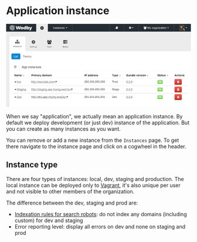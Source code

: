 # Application instance

![](_images/instances.png)

When we say "application", we actually mean an application instance. By default we deploy development (or just dev) instance of the application. But you can create as many instances as you want.

You can remove or add a new instance from the `Instances` page. To get there navigate to the instance page and click on a cogwheel in the header.
 
## Instance type

There are four types of instances: local, dev, staging and production. The local instance can be deployed only to [Vagrant](../servers/connect/vagrant.md), it's also unique per user and not visible to other members of the organization.

The difference between the dev, staging and prod are:
 
* <a href="domains.html#indexation">Indexation rules for search robots</a>: do not index any domains (including custom) for dev and staging
* Error reporting level: display all errors on dev and none on staging and prod 
 